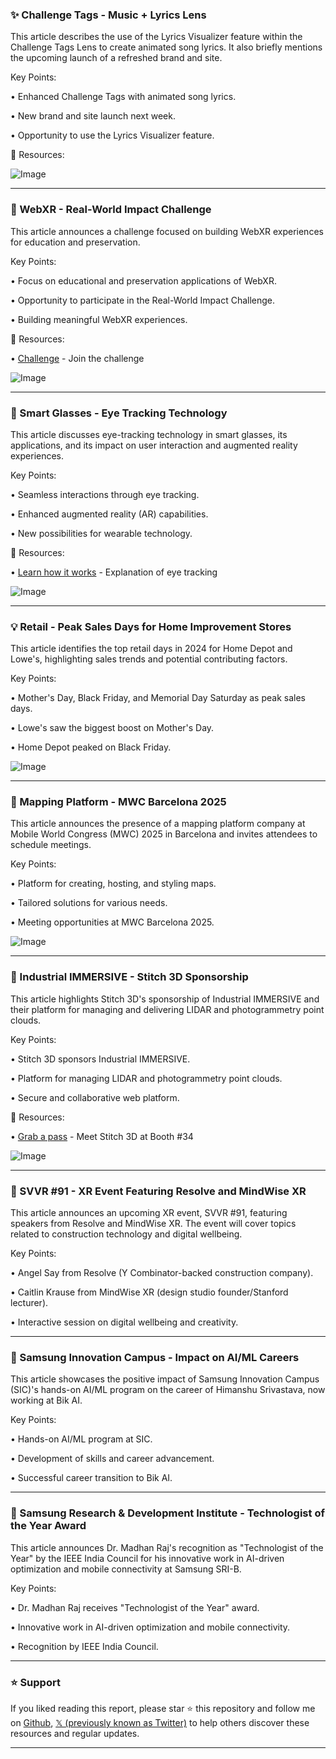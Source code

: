 ### ✨  Challenge Tags - Music + Lyrics Lens

This article describes the use of the Lyrics Visualizer feature within the Challenge Tags Lens to create animated song lyrics.  It also briefly mentions the upcoming launch of a refreshed brand and site.

Key Points:

• Enhanced Challenge Tags with animated song lyrics.


•  New brand and site launch next week.


•  Opportunity to use the Lyrics Visualizer feature.


🔗 Resources:

![Image](https://pbs.twimg.com/ext_tw_video_thumb/1891521715119038465/pu/img/8_DNfqmNFbHuEZ35.jpg)


---

### 🚀 WebXR - Real-World Impact Challenge

This article announces a challenge focused on building WebXR experiences for education and preservation.

Key Points:

•  Focus on educational and preservation applications of WebXR.


•  Opportunity to participate in the Real-World Impact Challenge.


•  Building meaningful WebXR experiences.


🔗 Resources:

• [Challenge](https://bit.ly/40IClIS) - Join the challenge


![Image](https://pbs.twimg.com/media/GkAGCAaXcAERHpo?format=jpg&name=small)


---

### 🤖 Smart Glasses - Eye Tracking Technology

This article discusses eye-tracking technology in smart glasses, its applications, and its impact on user interaction and augmented reality experiences.

Key Points:

• Seamless interactions through eye tracking.


• Enhanced augmented reality (AR) capabilities.


• New possibilities for wearable technology.


🔗 Resources:

• [Learn how it works](https://ow.ly/Go1950UXxZf) - Explanation of eye tracking


![Image](https://pbs.twimg.com/media/GkAF7wnXsAAs1iF?format=jpg&name=small)


---

### 💡 Retail - Peak Sales Days for Home Improvement Stores

This article identifies the top retail days in 2024 for Home Depot and Lowe's, highlighting sales trends and potential contributing factors.

Key Points:

• Mother's Day, Black Friday, and Memorial Day Saturday as peak sales days.


• Lowe's saw the biggest boost on Mother's Day.


• Home Depot peaked on Black Friday.



![Image](https://pbs.twimg.com/media/GkAFrsLXIAA0zRN?format=jpg&name=small)


---

### 🤖 Mapping Platform - MWC Barcelona 2025

This article announces the presence of a mapping platform company at Mobile World Congress (MWC) 2025 in Barcelona and invites attendees to schedule meetings.

Key Points:

•  Platform for creating, hosting, and styling maps.


•  Tailored solutions for various needs.


•  Meeting opportunities at MWC Barcelona 2025.



![Image](https://pbs.twimg.com/media/GkAFqvxXsAAp_dU?format=jpg&name=small)


---

### 🤖 Industrial IMMERSIVE - Stitch 3D Sponsorship

This article highlights Stitch 3D's sponsorship of Industrial IMMERSIVE and their platform for managing and delivering LIDAR and photogrammetry point clouds.

Key Points:

• Stitch 3D sponsors Industrial IMMERSIVE.


•  Platform for managing LIDAR and photogrammetry point clouds.


• Secure and collaborative web platform.


🔗 Resources:

• [Grab a pass](https://hubs.la/Q036THRp0) - Meet Stitch 3D at Booth #34


![Image](https://pbs.twimg.com/media/GkAFmorXEAIe9i5?format=jpg&name=small)


---

### 🤖  SVVR #91 - XR Event Featuring Resolve and MindWise XR

This article announces an upcoming XR event, SVVR #91, featuring speakers from Resolve and MindWise XR.  The event will cover topics related to construction technology and digital wellbeing.

Key Points:

• Angel Say from Resolve (Y Combinator-backed construction company).


• Caitlin Krause from MindWise XR (design studio founder/Stanford lecturer).


• Interactive session on digital wellbeing and creativity.



---

### 🤖 Samsung Innovation Campus - Impact on AI/ML Careers

This article showcases the positive impact of Samsung Innovation Campus (SIC)'s hands-on AI/ML program on the career of Himanshu Srivastava, now working at Bik AI.

Key Points:

•  Hands-on AI/ML program at SIC.


•  Development of skills and career advancement.


•  Successful career transition to Bik AI.



---

### 🤖 Samsung Research & Development Institute - Technologist of the Year Award

This article announces Dr. Madhan Raj's recognition as "Technologist of the Year" by the IEEE India Council for his innovative work in AI-driven optimization and mobile connectivity at Samsung SRI-B.

Key Points:

•  Dr. Madhan Raj receives "Technologist of the Year" award.


•  Innovative work in AI-driven optimization and mobile connectivity.


•  Recognition by IEEE India Council.


---

### ⭐️ Support

If you liked reading this report, please star ⭐️ this repository and follow me on [Github](https://github.com/Drix10), [𝕏 (previously known as Twitter)](https://x.com/DRIX_10_) to help others discover these resources and regular updates.

---